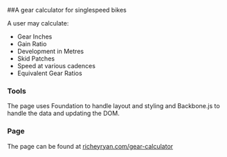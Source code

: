 ##A gear calculator for singlespeed bikes
 
A user may calculate:
* Gear Inches
* Gain Ratio
* Development in Metres
* Skid Patches
* Speed at various cadences
* Equivalent Gear Ratios

### Tools

The page uses Foundation to handle layout and styling and Backbone.js to handle the data and updating the DOM. 

### Page

The page can be found at [richeyryan.com/gear-calculator](http://richeyryan.com/gear-calculator)
